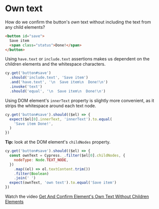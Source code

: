 # Own text

<!-- fiddle Own text of an element -->

How do we confirm the button's _own_ text without including the text from any child elements?

```html
<button id="save">
  Save item
  <span class="status">Done!</span>
</button>
```

Using `have.text` or `include.text` assertions makes us dependent on the children elements and the whitespace characters.

```js
cy.get('button#save')
  .should('include.text', 'Save item')
  .and('have.text', '\n  Save item\n  Done!\n')
  .invoke('text')
  .should('equal', '\n  Save item\n  Done!\n')
```

Using DOM element's `innerText` property is slightly more convenient, as it strips the whitespace around each text node.

```js
cy.get('button#save').should(($el) => {
  expect($el[0].innerText, 'innerText').to.equal(
    'Save item Done!',
  )
})
```

**Tip:** look at the DOM element's `childNodes` property.

```js
cy.get('button#save').should(($el) => {
  const ownText = Cypress._.filter($el[0].childNodes, {
    nodeType: Node.TEXT_NODE,
  })
    .map((el) => el.textContent.trim())
    .filter(Boolean)
    .join(' ')
  expect(ownText, 'own text').to.equal('Save item')
})
```

Watch the video [Get And Confirm Element's Own Text Without Children Elements](https://youtu.be/yMiJj8qRx1s)

<!-- fiddle-end -->
